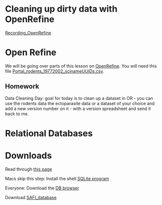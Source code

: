 # Cleaning up dirty data with OpenRefine

[Recording_OpenRefine](https://unr.zoom.us/rec/share/Utk-zall6vMfJtJxO8X7Cty2QvDgs0bSsB2EFgp5Z_Bq3CTnlnZWmnfMHMPDIFf0.R2hKvi_kjfmRil8e?startTime=1617314677000)

# Open Refine
We will be going over parts of this lesson on [OpenRefine](https://datacarpentry.org/OpenRefine-ecology-lesson/00-getting-started/index.html). You will need this file [Portal_rodents_19772002_scinameUUIDs.csv](https://www.dropbox.com/s/ke2xgkgpw1qc11n/Portal_rodents_19772002_scinameUUIDs.csv?dl=0).

## Homework
Data Cleaning Day:
  goal for today is to clean up a dataset in OR - you can use the rodents data the ectoparasite data or a dataset of your choice and add a new version number on it - with a version spreadsheet and send it back to me. 

# Relational Databases

# Downloads

Read through [this page](https://datacarpentry.org/sql-socialsci/setup.html)


Macs skip this step:
Install the shell [SQLite program](https://datacarpentry.org/sql-socialsci/setup.html)


Everyone:
Download the [DB browser](https://github.com/sqlitebrowser/sqlitebrowser)


Download [SAFI_database](https://datacarpentry.org/sql-socialsci/data/SQL_SAFI.sqlite)


